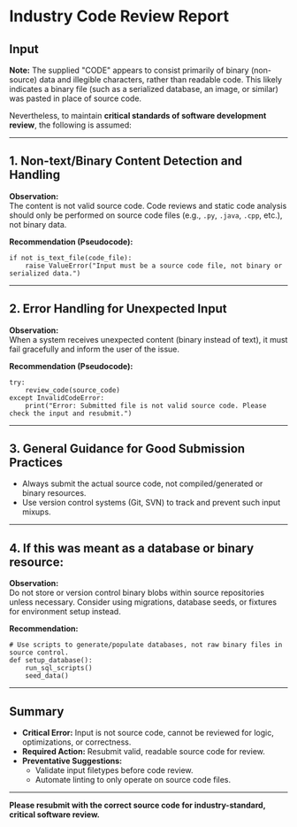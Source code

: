 # Industry Code Review Report

## Input

**Note:** The supplied "CODE" appears to consist primarily of binary (non-source) data and illegible characters, rather than readable code. This likely indicates a binary file (such as a serialized database, an image, or similar) was pasted in place of source code.

Nevertheless, to maintain **critical standards of software development review**, the following is assumed:

---

## 1. **Non-text/Binary Content Detection and Handling**

**Observation:**  
The content is not valid source code. Code reviews and static code analysis should only be performed on source code files (e.g., `.py`, `.java`, `.cpp`, etc.), not binary data.

**Recommendation (Pseudocode):**
```pseudo
if not is_text_file(code_file):
    raise ValueError("Input must be a source code file, not binary or serialized data.")
```

---

## 2. **Error Handling for Unexpected Input**

**Observation:**  
When a system receives unexpected content (binary instead of text), it must fail gracefully and inform the user of the issue.

**Recommendation (Pseudocode):**
```pseudo
try:
    review_code(source_code)
except InvalidCodeError:
    print("Error: Submitted file is not valid source code. Please check the input and resubmit.")
```

---

## 3. **General Guidance for Good Submission Practices**

- Always submit the actual source code, not compiled/generated or binary resources.
- Use version control systems (Git, SVN) to track and prevent such input mixups.

---

## 4. **If this was meant as a database or binary resource:**

**Observation:**  
Do not store or version control binary blobs within source repositories unless necessary. Consider using migrations, database seeds, or fixtures for environment setup instead.

**Recommendation:**
```pseudo
# Use scripts to generate/populate databases, not raw binary files in source control.
def setup_database():
    run_sql_scripts()
    seed_data()
```

---

## Summary

- **Critical Error:** Input is not source code, cannot be reviewed for logic, optimizations, or correctness.
- **Required Action:** Resubmit valid, readable source code for review.
- **Preventative Suggestions:**  
  - Validate input filetypes before code review.
  - Automate linting to only operate on source code files.

---

**Please resubmit with the correct source code for industry-standard, critical software review.**